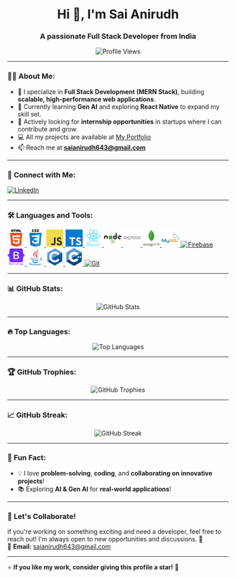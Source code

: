 <h1 align="center">Hi 👋, I'm Sai Anirudh</h1>
<h3 align="center">A passionate Full Stack Developer from India</h3>

<p align="center">
  <img src="https://komarev.com/ghpvc/?username=anirudh-yellapragada&label=Profile%20Views&color=0e75b6&style=flat" alt="Profile Views" />
</p>

---

### 👨‍💻 About Me:
- 🚀 I specialize in **Full Stack Development (MERN Stack)**, building **scalable, high-performance web applications**.  
- 🌱 Currently learning **Gen AI** and exploring **React Native** to expand my skill set.  
- 🎯 Actively looking for **internship opportunities** in startups where I can contribute and grow.  
- 💻 All my projects are available at [My Portfolio](https://anirudh-yellapragada.vercel.app/)  
- 📫 Reach me at **saianirudh643@gmail.com**  

---

### 🚀 Connect with Me:
<p align="left">
<a href="https://linkedin.com/in/sai-anirudh-yellapragada" target="_blank"><img src="https://raw.githubusercontent.com/rahuldkjain/github-profile-readme-generator/master/src/images/icons/Social/linked-in-alt.svg" alt="LinkedIn" height="40" width="40"/></a>
</p>

---

### 🛠️ Languages and Tools:
<p align="left">
  <a href="https://www.w3.org/html/" target="_blank"> <img src="https://raw.githubusercontent.com/devicons/devicon/master/icons/html5/html5-original-wordmark.svg" alt="HTML5" width="40" height="40"/> </a> 
  <a href="https://www.w3schools.com/css/" target="_blank"> <img src="https://raw.githubusercontent.com/devicons/devicon/master/icons/css3/css3-original-wordmark.svg" alt="CSS3" width="40" height="40"/> </a>
  <a href="https://developer.mozilla.org/en-US/docs/Web/JavaScript" target="_blank"> <img src="https://raw.githubusercontent.com/devicons/devicon/master/icons/javascript/javascript-original.svg" alt="JavaScript" width="40" height="40"/> </a>
  <a href="https://www.typescriptlang.org/" target="_blank"> <img src="https://raw.githubusercontent.com/devicons/devicon/master/icons/typescript/typescript-original.svg" alt="TypeScript" width="40" height="40"/> </a>
  <a href="https://reactjs.org/" target="_blank"> <img src="https://raw.githubusercontent.com/devicons/devicon/master/icons/react/react-original-wordmark.svg" alt="React" width="40" height="40"/> </a>
  <a href="https://nodejs.org" target="_blank"> <img src="https://raw.githubusercontent.com/devicons/devicon/master/icons/nodejs/nodejs-original-wordmark.svg" alt="Node.js" width="40" height="40"/> </a>
  <a href="https://expressjs.com" target="_blank"> <img src="https://raw.githubusercontent.com/devicons/devicon/master/icons/express/express-original-wordmark.svg" alt="Express.js" width="40" height="40"/> </a>
  <a href="https://www.mongodb.com/" target="_blank"> <img src="https://raw.githubusercontent.com/devicons/devicon/master/icons/mongodb/mongodb-original-wordmark.svg" alt="MongoDB" width="40" height="40"/> </a>
  <a href="https://www.mysql.com/" target="_blank"> <img src="https://raw.githubusercontent.com/devicons/devicon/master/icons/mysql/mysql-original-wordmark.svg" alt="MySQL" width="40" height="40"/> </a>
  <a href="https://firebase.google.com/" target="_blank"> <img src="https://www.vectorlogo.zone/logos/firebase/firebase-icon.svg" alt="Firebase" width="40" height="40"/> </a>
  <a href="https://getbootstrap.com" target="_blank"> <img src="https://raw.githubusercontent.com/devicons/devicon/master/icons/bootstrap/bootstrap-plain-wordmark.svg" alt="Bootstrap" width="40" height="40"/> </a>
  <a href="https://www.java.com" target="_blank"> <img src="https://raw.githubusercontent.com/devicons/devicon/master/icons/java/java-original.svg" alt="Java" width="40" height="40"/> </a>
  <a href="https://www.cprogramming.com/" target="_blank"> <img src="https://raw.githubusercontent.com/devicons/devicon/master/icons/c/c-original.svg" alt="C" width="40" height="40"/> </a>
  <a href="https://www.w3schools.com/cpp/" target="_blank"> <img src="https://raw.githubusercontent.com/devicons/devicon/master/icons/cplusplus/cplusplus-original.svg" alt="C++" width="40" height="40"/> </a>
  <a href="https://git-scm.com/" target="_blank"> <img src="https://www.vectorlogo.zone/logos/git-scm/git-scm-icon.svg" alt="Git" width="40" height="40"/> </a>
</p>

---

### 📊 GitHub Stats:
<p align="center">
  <img src="https://github-readme-stats.vercel.app/api?username=anirudh-yellapragada&show_icons=true&theme=radical" alt="GitHub Stats" />
</p>

---

### 🔥 Top Languages:
<p align="center">
  <img src="https://github-readme-stats.vercel.app/api/top-langs/?username=anirudh-yellapragada&layout=compact&theme=radical" alt="Top Languages" />
</p>

---

### 🏆 GitHub Trophies:
<p align="center">
  <img src="https://github-profile-trophy.vercel.app/?username=anirudh-yellapragada&theme=radical&no-bg=true&no-frame=true" alt="GitHub Trophies" />
</p>

---

### 📈 GitHub Streak:
<p align="center">
  <img src="https://github-readme-streak-stats.herokuapp.com/?user=anirudh-yellapragada&theme=radical" alt="GitHub Streak" />
</p>

---

### 🎯 Fun Fact:
- 💡 I love **problem-solving**, **coding**, and **collaborating on innovative projects**!  
- 📚 Exploring **AI & Gen AI** for **real-world applications**!  

---

### 💬 Let's Collaborate!
If you're working on something exciting and need a developer, feel free to reach out! I'm always open to new opportunities and discussions. 🚀  
📩 **Email:** saianirudh643@gmail.com  

---

⭐ **If you like my work, consider giving this profile a star!** 🌟  
